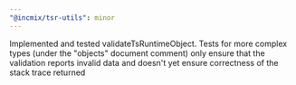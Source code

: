 ```yaml
---
"@incmix/tsr-utils": minor
---
```


Implemented and tested validateTsRuntimeObject. Tests for more complex types (under the "objects" document comment) only ensure that the validation reports invalid data and doesn't yet ensure correctness of the stack trace returned
